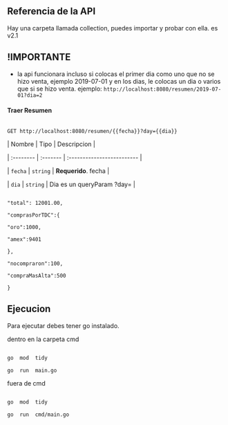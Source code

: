 
  

## Referencia de la API

Hay una carpeta llamada collection, puedes importar y probar con ella. es v2.1

## !IMPORTANTE

* la api funcionara incluso si colocas el primer dia como uno que no se hizo venta, ejemplo 2019-07-01 y en los dias, le colocas un dia o varios que si se hizo venta. ejemplo:
`http://localhost:8080/resumen/2019-07-01?dia=2`
  
#### Traer Resumen

```http

GET http://localhost:8080/resumen/{{fecha}}?day={{dia}}

```

  

| Nombre | Tipo | Descripcion |

| :-------- | :------- | :------------------------- |

| `fecha` | `string` | **Requerido**. fecha |

| `dia` | `string` | Dia es un queryParam ?day= |

  
```{

"total": 12001.00,

"comprasPorTDC":{

"oro":1000,

"amex":9401

},

"nocompraron":100,

"compraMasAlta":500

}
```

  
  

## Ejecucion

Para ejecutar debes tener go instalado.

dentro en la carpeta cmd

```bash

go  mod  tidy

go  run  main.go

```

fuera de cmd

```bash

go  mod  tidy

go  run  cmd/main.go

```